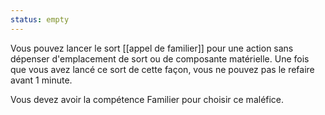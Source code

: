 ```yaml
---
status: empty
---
```

Vous pouvez lancer le sort [[appel de familier]] pour une action sans dépenser d'emplacement de sort ou de composante matérielle. Une fois que vous avez lancé ce sort de cette façon, vous ne pouvez pas le refaire avant 1 minute.

Vous devez avoir la compétence Familier pour choisir ce maléfice.
